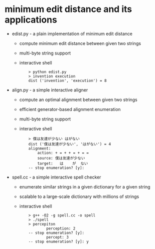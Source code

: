 minimum edit distance and its applications
===
+ edist.py - a plain implementation of minimum edit distance
  - compute minimum edit distance between given two strings
  - multi-byte string support
  - interactive shell
  
            > python edist.py 
            > invention execution
            dist ('invention', 'execution') = 8
+ align.py - a simple interactive aligner
  - compute an optimal alignment between given two strings
  - efficient generator-based alignment enumeration
  - multi-byte string support
  - interactive shell

            > 僕は友達が少ない はがない
            dist ('僕は友達が少ない', 'はがない') = 4
            alignment:
                action: + = + + = + = =
                source: 僕は友達が少ない
                target:   は    が  ない
            -- stop enumeration? [y]:
+ spell.cc - a simple interactive spell checker
  - enumerate similar strings in a given dictionary for a given string
  - scalable to a large-scale dictionary with millions of strings
  - interactive shell
  
            > g++ -O2 -g spell.cc -o spell
            > ./spell
            > percepiton
                    perception: 2
            -- stop enumeration? [y]:
                    percept: 3
            -- stop enumeration? [y]: y
